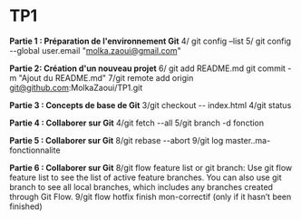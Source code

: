 # TP1
**Partie 1 : Préparation de l'environnement Git**
4/ git config –list
5/ git config --global user.email "molka.zaoui@gmail.com"

**Partie 2: Création d'un nouveau projet**
6/ git add README.md
git commit -m "Ajout du README.md"
7/git remote add origin git@github.com:MolkaZaoui/TP1.git


**Partie 3 : Concepts de base de Git**
3/git checkout -- index.html
4/git status

**Partie 4 : Collaborer sur Git**
4/git fetch --all
5/git branch -d fonction

**Partie 5 : Collaborer sur Git**
8/git rebase --abort
9/git log master..ma-fonctionnalite


**Partie 6 : Collaborer sur Git**
8/git flow feature list or git branch: Use git flow feature list to see the list of active feature branches. You can also use git branch to see all local branches, which includes any branches created through Git Flow.
9/git flow hotfix finish mon-correctif (only if it hasn’t been finished)

